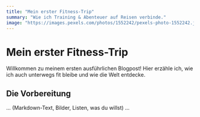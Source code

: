 ```yaml
---
title: "Mein erster Fitness-Trip"
summary: "Wie ich Training & Abenteuer auf Reisen verbinde."
image: "https://images.pexels.com/photos/1552242/pexels-photo-1552242.jpeg?auto=compress&h=400"
---
```


# Mein erster Fitness-Trip

Willkommen zu meinem ersten ausführlichen Blogpost!
Hier erzähle ich, wie ich auch unterwegs fit bleibe und wie die Welt entdecke.

## Die Vorbereitung

... (Markdown-Text, Bilder, Listen, was du willst) ...



